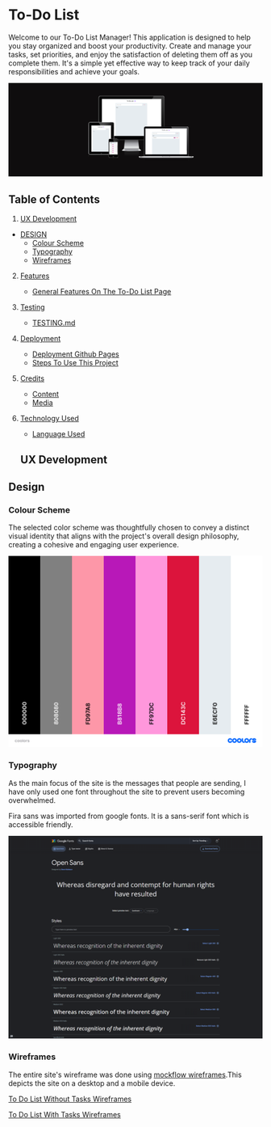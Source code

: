 # To-Do List

Welcome to our To-Do List Manager! This application is designed to help you stay organized and boost your productivity. Create and manage your tasks, set priorities, and enjoy the satisfaction of deleting them off as you complete them. It's a simple yet effective way to keep track of your daily responsibilities and achieve your goals.

![Responsive Design](assets/images/amiresponsive.png)

## **Table of Contents**

1. [UX Development](#ux-development)

* [DESIGN](#design)
    * [Colour Scheme](#colour-scheme)
    * [Typography](#typography)
    * [Wireframes](#wireframes)

2. [Features](#features)  
    
    * [General Features On The To-Do List Page](#general-features-on-the-to-do-page)

3. [Testing](#testing)
    * [TESTING.md](#testing)

4. [Deployment](#deployment)  
    * [Deployment Github Pages](#deployment-to-github-pages)
    * [Steps To Use This Project](#steps-to-use-this-project)  

5. [Credits](#credits)  
    * [Content](#content)
    * [Media](#media)

6. [Technology Used](#technology-used)  
    * [Language Used](#language-used)

    ## **UX Development**

## **Design**

### **Colour Scheme**

The selected color scheme was thoughtfully chosen to convey a distinct visual identity that aligns with the project's overall design philosophy, creating a cohesive and engaging user experience.

![Found in Translation Color Palette](assets/images/coolors.png)

### **Typography**

As the main focus of the site is the messages that people are sending, I have only used one font throughout the site to prevent users becoming overwhelmed.

Fira sans was imported from google fonts. It is a sans-serif font which is accessible friendly.

![Open Sans Font](assets/images/google_fonts.png)

### **Wireframes**

The entire site's wireframe was done using [mockflow wireframes](https://www.mockflow.com/).This depicts the site on a desktop and a mobile device.

[To Do List Without Tasks Wireframes](assets/images/To-Do-List-Without-Tasks-Wireframes.png)

[To Do List With Tasks Wireframes](assets/images/To-Do-List-With-Tasks-Wireframes.png)
